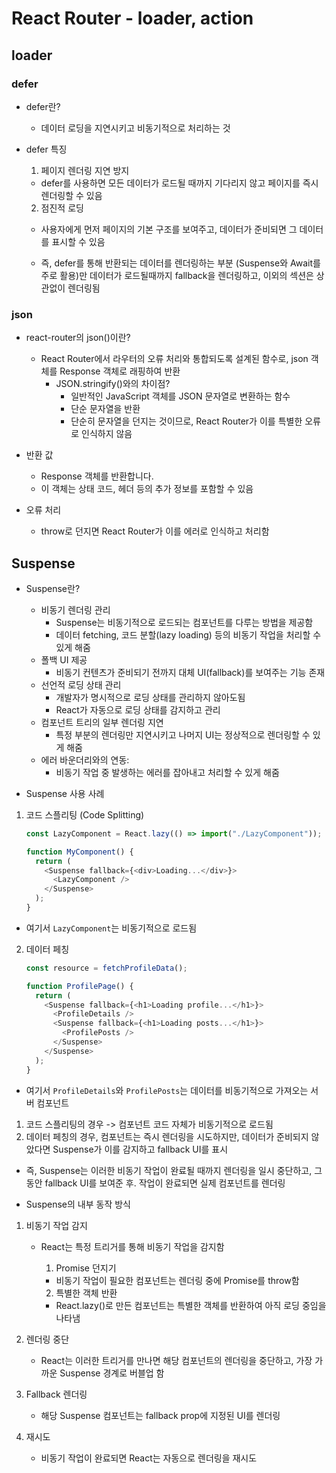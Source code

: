 # React Router - loader, action

## loader

### defer

- defer란?

  - 데이터 로딩을 지연시키고 비동기적으로 처리하는 것

- defer 특징

  1. 페이지 렌더링 지연 방지

  - defer를 사용하면 모든 데이터가 로드될 때까지 기다리지 않고 페이지를 즉시 렌더링할 수 있음

  2. 점진적 로딩

  - 사용자에게 먼저 페이지의 기본 구조를 보여주고, 데이터가 준비되면 그 데이터를 표시할 수 있음

  - 즉, defer를 통해 반환되는 데이터를 렌더링하는 부분 (Suspense와 Await를 주로 활용)만 데이터가 로드될때까지 fallback을 렌더링하고, 이외의 섹션은 상관없이 렌더링됨

### json

- react-router의 json()이란?

  - React Router에서 라우터의 오류 처리와 통합되도록 설계된 함수로, json 객체를 Response 객체로 래핑하여 반환
    - JSON.stringify()와의 차이점?
      - 일반적인 JavaScript 객체를 JSON 문자열로 변환하는 함수
      - 단순 문자열을 반환
      - 단순히 문자열을 던지는 것이므로, React Router가 이를 특별한 오류로 인식하지 않음

- 반환 값

  - Response 객체를 반환합니다.
  - 이 객체는 상태 코드, 헤더 등의 추가 정보를 포함할 수 있음

- 오류 처리
  - throw로 던지면 React Router가 이를 에러로 인식하고 처리함

## Suspense

- Suspense란?

  - 비동기 렌더링 관리
    - Suspense는 비동기적으로 로드되는 컴포넌트를 다루는 방법을 제공함
    - 데이터 fetching, 코드 분할(lazy loading) 등의 비동기 작업을 처리할 수 있게 해줌
  - 폴백 UI 제공
    - 비동기 컨텐츠가 준비되기 전까지 대체 UI(fallback)를 보여주는 기능 존재
  - 선언적 로딩 상태 관리
    - 개발자가 명시적으로 로딩 상태를 관리하지 않아도됨
    - React가 자동으로 로딩 상태를 감지하고 관리
  - 컴포넌트 트리의 일부 렌더링 지연
    - 특정 부분의 렌더링만 지연시키고 나머지 UI는 정상적으로 렌더링할 수 있게 해줌
  - 에러 바운더리와의 연동:
    - 비동기 작업 중 발생하는 에러를 잡아내고 처리할 수 있게 해줌

- Suspense 사용 사례

1. 코드 스플리팅 (Code Splitting)

   ```js
   const LazyComponent = React.lazy(() => import("./LazyComponent"));

   function MyComponent() {
     return (
       <Suspense fallback={<div>Loading...</div>}>
         <LazyComponent />
       </Suspense>
     );
   }
   ```

- 여기서 `LazyComponent`는 비동기적으로 로드됨

2. 데이터 페칭

   ```javascript
   const resource = fetchProfileData();

   function ProfilePage() {
     return (
       <Suspense fallback={<h1>Loading profile...</h1>}>
         <ProfileDetails />
         <Suspense fallback={<h1>Loading posts...</h1>}>
           <ProfilePosts />
         </Suspense>
       </Suspense>
     );
   }
   ```

- 여기서 `ProfileDetails`와 `ProfilePosts`는 데이터를 비동기적으로 가져오는 서버 컴포넌트

1. 코드 스플리팅의 경우 -> 컴포넌트 코드 자체가 비동기적으로 로드됨
2. 데이터 페칭의 경우, 컴포넌트는 즉시 렌더링을 시도하지만, 데이터가 준비되지 않았다면 Suspense가 이를 감지하고 fallback UI를 표시

- 즉, Suspense는 이러한 비동기 작업이 완료될 때까지 렌더링을 일시 중단하고, 그 동안 fallback UI를 보여준 후. 작업이 완료되면 실제 컴포넌트를 렌더링

- Suspense의 내부 동작 방식

1. 비동기 작업 감지

   - React는 특정 트리거를 통해 비동기 작업을 감지함

     1. Promise 던지기

     - 비동기 작업이 필요한 컴포넌트는 렌더링 중에 Promise를 throw함

     2. 특별한 객체 반환

     - React.lazy()로 만든 컴포넌트는 특별한 객체를 반환하여 아직 로딩 중임을 나타냄

2. 렌더링 중단

   - React는 이러한 트리거를 만나면 해당 컴포넌트의 렌더링을 중단하고, 가장 가까운 Suspense 경계로 버블업 함

3. Fallback 렌더링

   - 해당 Suspense 컴포넌트는 fallback prop에 지정된 UI를 렌더링

4. 재시도
   - 비동기 작업이 완료되면 React는 자동으로 렌더링을 재시도
